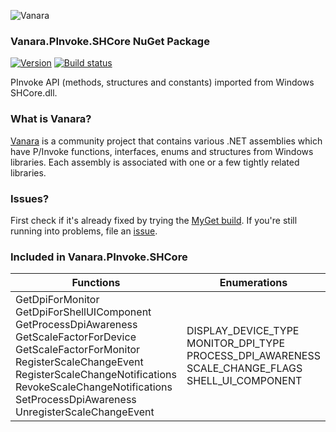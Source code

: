 ﻿![Vanara](https://raw.githubusercontent.com/dahall/Vanara/master/docs/icons/VanaraHeading.png)
### **Vanara.PInvoke.SHCore NuGet Package**
[![Version](https://img.shields.io/nuget/v/Vanara.PInvoke.SHCore?label=NuGet&style=flat-square)](https://github.com/dahall/Vanara/releases)
[![Build status](https://github.com/dahall/Vanara/actions/workflows/cibuild.yml/badge.svg?branch=master)](https://github.com/dahall/Vanara/actions/workflows/cibuild.yml)

PInvoke API (methods, structures and constants) imported from Windows SHCore.dll.

### **What is Vanara?**

[Vanara](https://github.com/dahall/Vanara) is a community project that contains various .NET assemblies which have P/Invoke functions, interfaces, enums and structures from Windows libraries. Each assembly is associated with one or a few tightly related libraries.

### **Issues?**

First check if it's already fixed by trying the [MyGet build](https://www.myget.org/feed/Packages/vanara).
If you're still running into problems, file an [issue](https://github.com/dahall/Vanara/issues).

### **Included in Vanara.PInvoke.SHCore**

Functions | Enumerations
--- | ---
GetDpiForMonitor GetDpiForShellUIComponent GetProcessDpiAwareness GetScaleFactorForDevice GetScaleFactorForMonitor RegisterScaleChangeEvent RegisterScaleChangeNotifications RevokeScaleChangeNotifications SetProcessDpiAwareness UnregisterScaleChangeEvent  | DISPLAY_DEVICE_TYPE MONITOR_DPI_TYPE PROCESS_DPI_AWARENESS SCALE_CHANGE_FLAGS SHELL_UI_COMPONENT      
